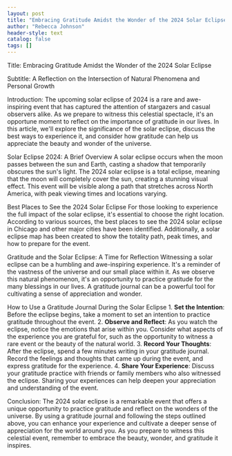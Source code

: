 ```yaml
---
layout: post
title: "Embracing Gratitude Amidst the Wonder of the 2024 Solar Eclipse"
author: "Rebecca Johnson"
header-style: text
catalog: false
tags: []
---
```


Title: Embracing Gratitude Amidst the Wonder of the 2024 Solar Eclipse

Subtitle: A Reflection on the Intersection of Natural Phenomena and Personal Growth

Introduction: The upcoming solar eclipse of 2024 is a rare and awe-inspiring event that has captured the attention of stargazers and casual observers alike. As we prepare to witness this celestial spectacle, it's an opportune moment to reflect on the importance of gratitude in our lives. In this article, we'll explore the significance of the solar eclipse, discuss the best ways to experience it, and consider how gratitude can help us appreciate the beauty and wonder of the universe.

Solar Eclipse 2024: A Brief Overview A solar eclipse occurs when the moon passes between the sun and Earth, casting a shadow that temporarily obscures the sun's light. The 2024 solar eclipse is a total eclipse, meaning that the moon will completely cover the sun, creating a stunning visual effect. This event will be visible along a path that stretches across North America, with peak viewing times and locations varying.

Best Places to See the 2024 Solar Eclipse For those looking to experience the full impact of the solar eclipse, it's essential to choose the right location. According to various sources, the best places to see the 2024 solar eclipse in Chicago and other major cities have been identified. Additionally, a solar eclipse map has been created to show the totality path, peak times, and how to prepare for the event.

Gratitude and the Solar Eclipse: A Time for Reflection Witnessing a solar eclipse can be a humbling and awe-inspiring experience. It's a reminder of the vastness of the universe and our small place within it. As we observe this natural phenomenon, it's an opportunity to practice gratitude for the many blessings in our lives. A gratitude journal can be a powerful tool for cultivating a sense of appreciation and wonder.

How to Use a Gratitude Journal During the Solar Eclipse 1. **Set the Intention**: Before the eclipse begins, take a moment to set an intention to practice gratitude throughout the event. 2. **Observe and Reflect**: As you watch the eclipse, notice the emotions that arise within you. Consider what aspects of the experience you are grateful for, such as the opportunity to witness a rare event or the beauty of the natural world. 3. **Record Your Thoughts**: After the eclipse, spend a few minutes writing in your gratitude journal. Record the feelings and thoughts that came up during the event, and express gratitude for the experience. 4. **Share Your Experience**: Discuss your gratitude practice with friends or family members who also witnessed the eclipse. Sharing your experiences can help deepen your appreciation and understanding of the event.

Conclusion: The 2024 solar eclipse is a remarkable event that offers a unique opportunity to practice gratitude and reflect on the wonders of the universe. By using a gratitude journal and following the steps outlined above, you can enhance your experience and cultivate a deeper sense of appreciation for the world around you. As you prepare to witness this celestial event, remember to embrace the beauty, wonder, and gratitude it inspires.